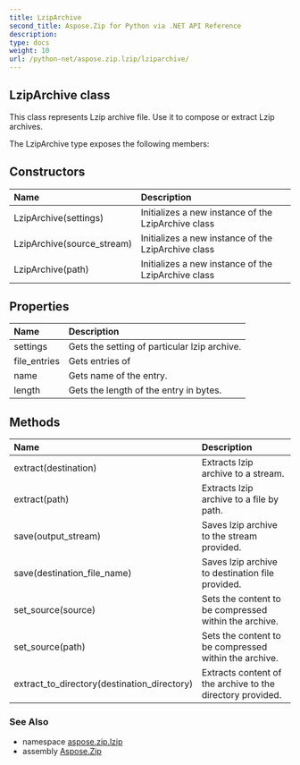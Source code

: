 ```yaml
---
title: LzipArchive
second_title: Aspose.Zip for Python via .NET API Reference
description: 
type: docs
weight: 10
url: /python-net/aspose.zip.lzip/lziparchive/
---
```


## LzipArchive class

This class represents Lzip archive file. Use it to compose or extract Lzip archives.

The LzipArchive type exposes the following members:
## Constructors
| Name | Description |
| :- | :- |
|LzipArchive(settings)|Initializes a new instance of the LzipArchive class|
|LzipArchive(source_stream)|Initializes a new instance of the LzipArchive class|
|LzipArchive(path)|Initializes a new instance of the LzipArchive class|
## Properties
| Name | Description |
| :- | :- |
|settings|Gets the setting of particular lzip archive.|
|file_entries|Gets entries of|
|name|Gets name of the entry.|
|length|Gets the length of the entry in bytes.|
## Methods
| Name | Description |
| :- | :- |
|extract(destination)|Extracts lzip archive to a stream.|
|extract(path)|Extracts lzip archive to a file by path.|
|save(output_stream)|Saves lzip archive to the stream provided.|
|save(destination_file_name)|Saves lzip archive to destination file provided.|
|set_source(source)|Sets the content to be compressed within the archive.|
|set_source(path)|Sets the content to be compressed within the archive.|
|extract_to_directory(destination_directory)|Extracts content of the archive to the directory provided.|

### See Also

* namespace [aspose.zip.lzip](/zip/python-net/aspose.zip.lzip/)
* assembly [Aspose.Zip](/zip/python-net/)

